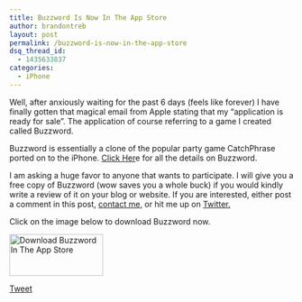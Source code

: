 ```yaml
---
title: Buzzword Is Now In The App Store
author: brandontreb
layout: post
permalink: /buzzword-is-now-in-the-app-store
dsq_thread_id:
  - 1435633837
categories:
  - iPhone
---
```

Well, after anxiously waiting for the past 6 days (feels like forever) I have finally gotten that magical email from Apple stating that my &#8220;application is ready for sale&#8221;. The application of course referring to a game I created called Buzzword.

Buzzword is essentially a clone of the popular party game CatchPhrase ported on to the iPhone. [ Click Her][1]e for all the details on Buzzword.

I am asking a huge favor to anyone that wants to participate. I will give you a free copy of Buzzword (wow saves you a whole buck) if you would kindly write a review of it on your blog or website. If you are interested, either post a comment in this post, [contact me][2], or hit me up on [Twitter.][3]

Click on the image below to download Buzzword now.

[<img class="alignnone size-full wp-image-98" title="Download Buzzword In The App Store" src="http://brandontreb.com/wp-content/uploads/2009/02/avail_on_app_store.png" alt="Download Buzzword In The App Store" width="166" height="74" />][4]

<div style="">
  <a href="http://twitter.com/share" class="twitter-share-button" data-count="horizontal" data-text="Buzzword Is Now In The App Store" data-url="http://brandontreb.com/buzzword-is-now-in-the-app-store"  data-via="brandontreb" data-related="brandontreb:">Tweet</a>
</div>

 [1]: http://brandontreb.com/buzzword/
 [2]: http://brandontreb.com/contact-me/
 [3]: http://twitter.com/brandontreb
 [4]: http://tinyurl.com/at53fu